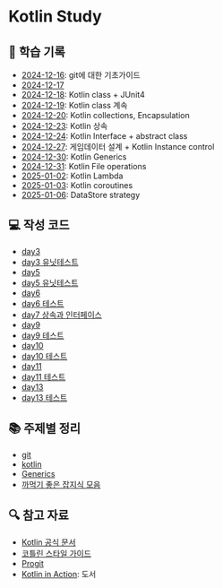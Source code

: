 # Kotlin Study

## 📝 학습 기록

- [2024-12-16](./docs/daily/2024-12-16.md): git에 대한 기초가이드
- [2024-12-17](./docs/daily/2024-12-17.md)
- [2024-12-18](./docs/daily/2024-12-18.md): Kotlin class + JUnit4
- [2024-12-19](./docs/daily/2024-12-19.md): Kotlin class 계속
- [2024-12-20](./docs/daily/2024-12-20.md): Kotlin collections, Encapsulation
- [2024-12-23](./docs/daily/2024-12-23.md): Kotlin 상속
- [2024-12-24](./docs/daily/2024-12-24.md): Kotlin Interface + abstract class
- [2024-12-27](./docs/daily/2024-12-27.md): 게임데이터 설계 + Kotlin Instance control
- [2024-12-30](./docs/daily/2024-12-30.md): Kotlin Generics
- [2024-12-31](./docs/daily/2024-12-31.md): Kotlin File operations
- [2025-01-02](./docs/daily/2025-01-02.md): Kotlin Lambda
- [2025-01-03](./docs/daily/2025-01-03.md): Kotlin coroutines
- [2025-01-06](./docs/daily/2025-01-06.md): DataStore strategy

## 💻 작성 코드

- [day3](./src/main/kotlin/day3)
- [day3 유닛테스트](./src/test/kotlin/day3)
- [day5](./src/main/kotlin/day5)
- [day5 유닛테스트](./src/test/kotlin/day5)
- [day6](./src/main/kotlin/day6)
- [day6 테스트](./src/test/kotlin/day6)
- [day7 상속과 인터페이스](./src/main/kotlin/day7)
- [day9](./src/main/kotlin/day9)
- [day9 테스트](./src/test/kotlin/day9)
- [day10](./src/main/kotlin/day10)
- [day10 테스트](./src/test/kotlin/day10)
- [day11](./src/main/kotlin/day11)
- [day11 테스트](./src/test/kotlin/day11)
- [day13](./src/main/kotlin/day13)
- [day13 테스트](./src/test/kotlin/day13)

## 📚 주제별 정리

- [git](./docs/topics/git.md)
- [kotlin](./docs/topics/kotlin_basic.md)
- [Generics](./docs/topics/generics.md)
- [까먹기 좋은 잡지식 모음](./docs/topics/miscellneous_details_I_may_forget.md)

## 🔍 참고 자료

- [Kotlin 공식 문서](https://kotlinlang.org/docs/home.html)
- [코틀린 스타일 가이드](https://kotlinlang.org/docs/coding-conventions.html)
- [Progit](https://git-scm.com/book/en/v2)
- [Kotlin in Action](https://www.yes24.com/product/goods/55148593): 도서